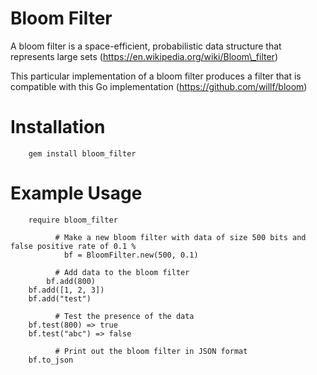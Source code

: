# Bloom Filter 

A bloom filter is a space-efficient, probabilistic data structure that represents large sets (https://en.wikipedia.org/wiki/Bloom\_filter)

This particular implementation of a bloom filter produces a filter that is compatible with this Go implementation (https://github.com/willf/bloom)

# Installation
		gem install bloom_filter
# Example Usage

		require bloom_filter
                
              # Make a new bloom filter with data of size 500 bits and false positive rate of 0.1 %
                bf = BloomFilter.new(500, 0.1)
              
              # Add data to the bloom filter
  	     	bf.add(800)
   		bf.add([1, 2, 3])
		bf.add("test")
 
              # Test the presence of the data
		bf.test(800) => true
		bf.test("abc") => false

              # Print out the bloom filter in JSON format
		bf.to_json

 


